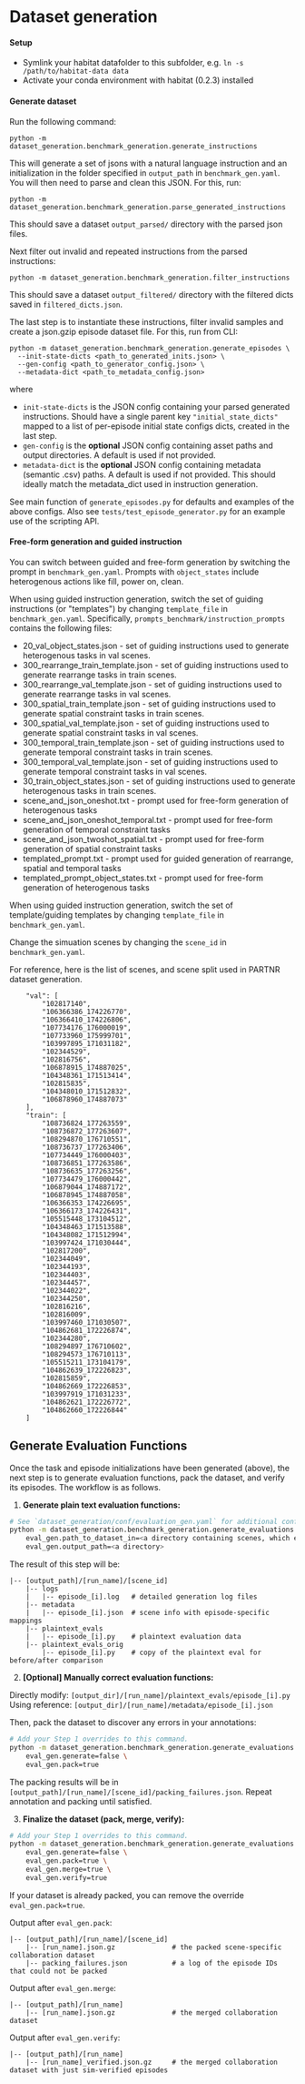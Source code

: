 # Dataset generation

#### Setup

- Symlink your habitat datafolder to this subfolder, e.g. `ln -s /path/to/habitat-data data`
- Activate your conda environment with habitat (0.2.3) installed

#### Generate dataset

Run the following command:

```
python -m dataset_generation.benchmark_generation.generate_instructions
```

This will generate a set of jsons with a natural language instruction and an initialization in the folder specified in `output_path` in `benchmark_gen.yaml`. You will then need to parse and clean this JSON. For this, run:

```
python -m dataset_generation.benchmark_generation.parse_generated_instructions
```

This should save a dataset `output_parsed/` directory with the parsed json files.

Next filter out invalid and repeated instructions from the parsed instructions:

```
python -m dataset_generation.benchmark_generation.filter_instructions
```
This should save a dataset `output_filtered/` directory with the filtered dicts saved in `filtered_dicts.json`.

The last step is to instantiate these instructions, filter invalid samples and create a json.gzip episode dataset file. For this, run from CLI:

```
python -m dataset_generation.benchmark_generation.generate_episodes \
  --init-state-dicts <path_to_generated_inits.json> \
  --gen-config <path_to_generator_config.json> \
  --metadata-dict <path_to_metadata_config.json>
```
where
- `init-state-dicts` is the JSON config containing your parsed generated instructions. Should have a single parent key `"initial_state_dicts"` mapped to a list of per-episode initial state configs dicts, created in the last step.
- `gen-config` is the **optional** JSON config containing asset paths and output directories. A default is used if not provided.
- `metadata-dict` is the **optional** JSON config containing metadata (semantic .csv) paths. A default is used if not provided. This should ideally match the metadata_dict used in instruction generation.

See main function of `generate_episodes.py` for defaults and examples of the above configs. Also see `tests/test_episode_generator.py` for an example use of the scripting API.

#### Free-form generation and guided instruction

You can switch between guided and free-form generation by switching the prompt in `benchmark_gen.yaml`.
Prompts with `object_states` include heterogenous actions like fill, power on, clean.


When using guided instruction generation, switch the set of guiding instructions (or "templates") by changing `template_file` in `benchmark_gen.yaml`.
Specifically, `prompts_benchmark/instruction_prompts` contains the following files:

- 20_val_object_states.json - set of guiding instructions used to generate heterogenous tasks in val scenes.
- 300_rearrange_train_template.json - set of guiding instructions used to generate rearrange tasks in train scenes.
- 300_rearrange_val_template.json - set of guiding instructions used to generate rearrange tasks in val scenes.
- 300_spatial_train_template.json - set of guiding instructions used to generate spatial constraint tasks in train scenes.
- 300_spatial_val_template.json - set of guiding instructions used to generate spatial constraint tasks in val scenes.
- 300_temporal_train_template.json - set of guiding instructions used to generate temporal constraint tasks in train scenes.
- 300_temporal_val_template.json - set of guiding instructions used to generate temporal constraint tasks in val scenes.
- 30_train_object_states.json - set of guiding instructions used to generate heterogenous tasks in train scenes.
- scene_and_json_oneshot.txt - prompt used for free-form generation of heterogenous tasks
- scene_and_json_oneshot_temporal.txt - prompt used for free-form generation of temporal constraint tasks
- scene_and_json_twoshot_spatial.txt - prompt used for free-form generation of spatial constraint tasks
- templated_prompt.txt - prompt used for guided generation of rearrange, spatial and temporal tasks
- templated_prompt_object_states.txt - prompt used for free-form generation of heterogenous tasks

When using guided instruction generation, switch the set of template/guiding templates by changing `template_file` in `benchmark_gen.yaml`.

Change the simuation scenes by changing the `scene_id` in `benchmark_gen.yaml`.

For reference, here is the list of scenes, and scene split used in PARTNR dataset generation.

```
    "val": [
        "102817140",
        "106366386_174226770",
        "106366410_174226806",
        "107734176_176000019",
        "107733960_175999701",
        "103997895_171031182",
        "102344529",
        "102816756",
        "106878915_174887025",
        "104348361_171513414",
        "102815835",
        "104348010_171512832",
        "106878960_174887073"
    ],
    "train": [
        "108736824_177263559",
        "108736872_177263607",
        "108294870_176710551",
        "108736737_177263406",
        "107734449_176000403",
        "108736851_177263586",
        "108736635_177263256",
        "107734479_176000442",
        "106879044_174887172",
        "106878945_174887058",
        "106366353_174226695",
        "106366173_174226431",
        "105515448_173104512",
        "104348463_171513588",
        "104348082_171512994",
        "103997424_171030444",
        "102817200",
        "102344049",
        "102344193",
        "102344403",
        "102344457",
        "102344022",
        "102344250",
        "102816216",
        "102816009",
        "103997460_171030507",
        "104862681_172226874",
        "102344280",
        "108294897_176710602",
        "108294573_176710113",
        "105515211_173104179",
        "104862639_172226823",
        "102815859",
        "104862669_172226853",
        "103997919_171031233",
        "104862621_172226772",
        "104862660_172226844"
    ]
```

## Generate Evaluation Functions

Once the task and episode initializations have been generated (above), the next step is to generate evaluation functions, pack the dataset, and verify its episodes. The workflow is as follows.

1. **Generate plain text evaluation functions:**

```bash
# See `dataset_generation/conf/evaluation_gen.yaml` for additional config overrides.
python -m dataset_generation.benchmark_generation.generate_evaluations \
    eval_gen.path_to_dataset_in=<a directory containing scenes, which each contain dataset.json.gz and scene_info.json> \
    eval_gen.output_path=<a directory>
```

The result of this step will be:

```text
|-- [output_path]/[run_name]/[scene_id]
    |-- logs
    |   |-- episode_[i].log   # detailed generation log files
    |-- metadata
    |   |-- episode_[i].json  # scene info with episode-specific mappings
    |-- plaintext_evals
    |   |-- episode_[i].py    # plaintext evaluation data
    |-- plaintext_evals_orig
        |-- episode_[i].py    # copy of the plaintext eval for before/after comparison
```

2. **[Optional] Manually correct evaluation functions:**

Directly modify: `[output_dir]/[run_name]/plaintext_evals/episode_[i].py`
Using reference: `[output_dir]/[run_name]/metadata/episode_[i].json`

Then, pack the dataset to discover any errors in your annotations:

```bash
# Add your Step 1 overrides to this command.
python -m dataset_generation.benchmark_generation.generate_evaluations \
    eval_gen.generate=false \
    eval_gen.pack=true
```

The packing results will be in `[output_path]/[run_name]/[scene_id]/packing_failures.json`. Repeat annotation and packing until satisfied.

3. **Finalize the dataset (pack, merge, verify):**

```bash
# Add your Step 1 overrides to this command.
python -m dataset_generation.benchmark_generation.generate_evaluations \
    eval_gen.generate=false \
    eval_gen.pack=true \
    eval_gen.merge=true \
    eval_gen.verify=true
```

If your dataset is already packed, you can remove the override `eval_gen.pack=true`.

Output after `eval_gen.pack`:

```text
|-- [output_path]/[run_name]/[scene_id]
    |-- [run_name].json.gz              # the packed scene-specific collaboration dataset
    |-- packing_failures.json           # a log of the episode IDs that could not be packed
```

Output after `eval_gen.merge`:

```text
|-- [output_path]/[run_name]
    |-- [run_name].json.gz              # the merged collaboration dataset
```

Output after `eval_gen.verify`:

```text
|-- [output_path]/[run_name]
    |-- [run_name]_verified.json.gz     # the merged collaboration dataset with just sim-verified episodes
```
